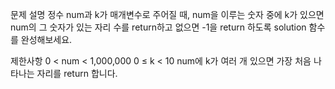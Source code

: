 문제 설명
정수 num과 k가 매개변수로 주어질 때, num을 이루는 숫자 중에 k가 있으면 num의 그 숫자가 있는 자리 수를 return하고 없으면 -1을 return 하도록 solution 함수를 완성해보세요.

제한사항
0 < num < 1,000,000
0 ≤ k < 10
num에 k가 여러 개 있으면 가장 처음 나타나는 자리를 return 합니다.
